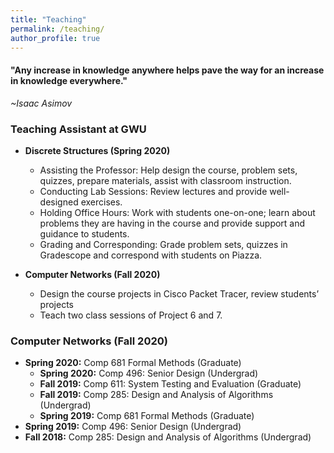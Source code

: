 ```yaml
---
title: "Teaching"
permalink: /teaching/
author_profile: true
---
```

<link href="https://fonts.googleapis.com/css?family=Comfortaa:300,400,700|Righteous" rel="stylesheet">

<h4>"Any increase in knowledge anywhere helps pave the way for an increase in knowledge everywhere."</h4>
 
 *~Isaac Asimov*

### <i class="fa fa-fw fa-apple-alt" aria-hidden="true"></i> Teaching Assistant at GWU
* **Discrete Structures (Spring 2020)** 

  * Assisting the Professor: Help design the course, problem sets, quizzes, prepare materials, assist with classroom instruction.
  * Conducting Lab Sessions: Review lectures and provide well-designed exercises.
  * Holding Office Hours: Work with students one-on-one; learn about problems they are having in the course and provide support and guidance to students.
  * Grading and Corresponding: Grade problem sets, quizzes in Gradescope and correspond with students on Piazza.

* **Computer Networks (Fall 2020)**

  * Design the course projects in Cisco Packet Tracer, review students’ projects
  * Teach two class sessions of Project 6 and 7.

### <i class="fa fa-fw fa-apple-alt" aria-hidden="true"></i> Computer Networks (Fall 2020)

* **Spring 2020:** Comp 681 Formal Methods (Graduate)
  * **Spring 2020:** Comp 496: Senior Design (Undergrad)
  * **Fall 2019:** Comp 611: System Testing and Evaluation (Graduate)
  * **Fall 2019:** Comp 285: Design and Analysis of Algorithms (Undergrad)
  * **Spring 2019:** Comp 681 Formal Methods (Graduate)
* **Spring 2019:** Comp 496: Senior Design (Undergrad)
* **Fall 2018:** Comp 285: Design and Analysis of Algorithms (Undergrad)
